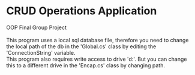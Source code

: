 # CRUD Operations Application
OOP Final Group Project<br>
<br>
This program uses a local sql database file, therefore you need to change the local path of the db in the 'Global.cs' class by editing the 'ConnectionString' variable.<br>
This program also requires write access to drive 'd:'. But you can change this to a different drive in the 'Encap.cs' class by changing path.
